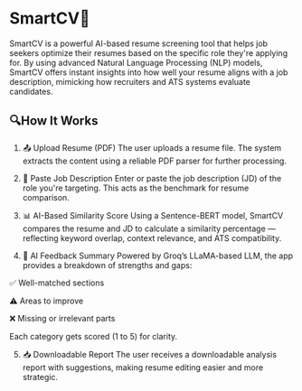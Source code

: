 # SmartCV📝
SmartCV is a powerful AI-based resume screening tool that helps job seekers optimize their resumes based on the specific role they're applying for. By using advanced Natural Language Processing (NLP) models, SmartCV offers instant insights into how well your resume aligns with a job description, mimicking how recruiters and ATS systems evaluate candidates.


## 🔍How It Works
1. 📤 Upload Resume (PDF)
The user uploads a resume file. The system extracts the content using a reliable PDF parser for further processing.

2. 📝 Paste Job Description
Enter or paste the job description (JD) of the role you're targeting. This acts as the benchmark for resume comparison.

3. 📊 AI-Based Similarity Score
Using a Sentence-BERT model, SmartCV compares the resume and JD to calculate a similarity percentage — reflecting keyword overlap, context relevance, and ATS compatibility.

4. 🧾 AI Feedback Summary
Powered by Groq’s LLaMA-based LLM, the app provides a breakdown of strengths and gaps:

✅ Well-matched sections

⚠️ Areas to improve

❌ Missing or irrelevant parts

Each category gets scored (1 to 5) for clarity.

5. 📥 Downloadable Report
The user receives a downloadable analysis report with suggestions, making resume editing easier and more strategic.


